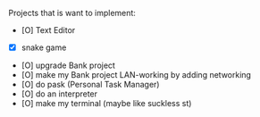 Projects that is want to implement:
- [O] Text Editor 
- [x] snake game 
- [O] upgrade Bank project
- [O] make my Bank project LAN-working by adding networking
- [O] do pask (Personal Task Manager)
- [O] do an interpreter
- [O] make my terminal (maybe like suckless st)
